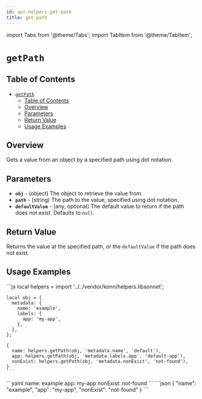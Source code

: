 ```yaml
---
id: api-helpers-get-path
title: get-path
---
```


import Tabs from '@theme/Tabs';
import TabItem from '@theme/TabItem';


# `getPath`

## Table of Contents
- [`getPath`](#getpath)
  - [Table of Contents](#table-of-contents)
  - [Overview](#overview)
  - [Parameters](#parameters)
  - [Return Value](#return-value)
  - [Usage Examples](#usage-examples)

## Overview
Gets a value from an object by a specified path using dot notation.

## Parameters
- **`obj`** - (object) The object to retrieve the value from.
- **`path`** - (string) The path to the value, specified using dot notation.
- **`defaultValue`** - (any, optional) The default value to return if the path does not exist. Defaults to `null`.

## Return Value
Returns the value at the specified path, or the `defaultValue` if the path does not exist.

## Usage Examples

<Tabs>
  <TabItem value="jsonnet" label="Jsonnet" default>
    ```js
    local helpers = import '../../vendor/konn/helpers.libsonnet';

    local obj = {
      metadata: {
        name: 'example',
        labels: {
          app: 'my-app',
        },
      },
    };

    {
      name: helpers.getPath(obj, 'metadata.name', 'default'),
      app: helpers.getPath(obj, 'metadata.labels.app', 'default-app'),
      nonExist: helpers.getPath(obj, 'metadata.nonExist', 'not-found'),
    }
    ```
  </TabItem>
  <TabItem value="yaml" label="YAML Output">
    ```yaml
    name: example
    app: my-app
    nonExist: not-found
    ```
  </TabItem>
  <TabItem value="json" label="JSON Output">
    ```json
    {
      "name": "example",
      "app": "my-app",
      "nonExist": "not-found"
    }
    ```
  </TabItem>
</Tabs>